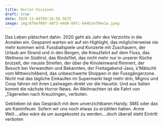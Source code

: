 ```yaml
---
title: Horror-Visionen
draft: true
date: 2020-12-04T09:16:50.567Z
image: img/8f6ef08f-a0f3-44d0-807c-844b1ef94e1a.jpeg
---
```

Das Leben plätschert dahin. 2020 geht als Jahr des Verzichts in die Annalen ein. Gespannt warten wir auf ein Highlight, das möglicherweise nie mehr kommen wird. Fussballspiele und Konzerte mit Zuschauern, der Urlaub am Strand und in den Bergen, die Kreuzfahrt auf dem Fluss, das Wellness im Südtirol, das Rindsfilet, das nicht mehr nur in unserer Küche brutzelt, der neuste Streifen, der über die Kinoleinwand flimmert, der Besuch bei Verwandten und Bekannten, der Freitagabend-Jass, s’Mätschli vom MittwochAbend, das unbeschwerte Shoppen in der Fussgängerzone. Nicht mal das tägliche Einkaufen im Supermarkt liegt mehr drin, Migros und Coop fahren mit ihren Lastwagen direkt vor die Haustür. Und aus Italien kommt die nächste Horror News. An Weihnachten ist die Fahrt von „Tägerwilen nach Kreuzlingen„ verboten. 

Geblieben ist das Gespräch mit dem unverzichtbaren Handy. SMS oder das am Kaminfeuer. Sofern wir uns noch etwas zu erzählen haben. Arme Welt....alles wäre da um ausgekostet zu werden....doch überall steht Eintritt verboten